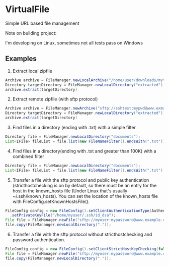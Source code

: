 # VirtualFile
Simple URL based file management

Note on building project:

I'm developing on Linux, sometimes not all tests pass on Windows

## Examples ##

1) Extract local zipfile
```java
Archive archive = FileManager.newLocalArchive("/home/user/downloads/mytestapp.zip")
Directory targetDirectory = FileManager.newLocalDirectory("extracted");
archive.extract(targetDirectory)
```
2) Extract remote zipfile (with sftp protocol)
```java
Archive archive = FileManager.newArchive("sftp://sshtest:mypwd@www.exmaple.com:22/home/sshtest/mytestapp.zip")
Directory targetDirectory = FileManager.newLocalDirectory("extracted");
archive.extract(targetDirectory)
```
3) Find files in a directory (ending with .txt) with a simple filter
```java
Directory file = FileManager.newLocalDirectory("documents");
List<IFile> fileList = file.list(new FileNameFilter().endsWith(".txt"));
```

4) Find files in a directory(ending with .txt and greater than 100K) with a combined filter
```java
Directory file = FileManager.newLocalDirectory("documents");
List<IFile> fileList = file.list(new FileNameFilter().endsWith(".txt").and(new FileSizeFilter().greaterThan(100*1024L)));
```

5) Transfer a file with the sftp protocol and public key authentication (stricthostchecking is on by default, so there must be an entry for the host in the known_hosts file (Under Linux that's usually ~/.ssh/known_hosts). You can set the location of the known_hosts file with FileConfig.setKnownHostsFile().
```java
FileConfig config = new FileConfig().setClientAuthenticationType(AuthenticationType.PUBLIC_KEY)
  .setPrivateKeyFile("/home/myuser/.ssh/id_dsa");
File file = FileManager.newFile("sftp://myuser:mypassword@www.example.com:22/home/myuser/mydocuments.zip", config);
file.copy(FileMananger.newLocalDirectory("."));
```

6) Transfer a file with the sftp protocol without stricthostchecking and password authentication.
```java
FileConfig config = new FileConfig().setClientStrictHostKeyChecking(false);
File file = FileManager.newFile("sftp://myuser:mypassword@www.example.com:22/home/myuser/mydocuments.zip", config);
file.copy(FileMananger.newLocalDirectory("."));
```
